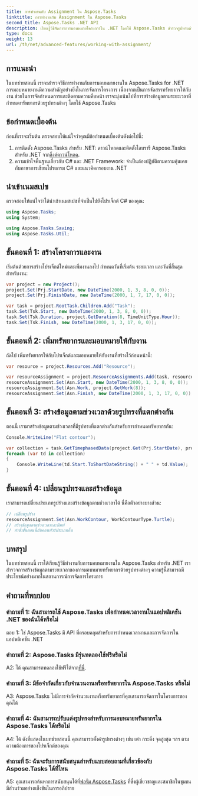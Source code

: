 ```yaml
---
title: การทำงานกับ Assignment ใน Aspose.Tasks
linktitle: การทำงานกับ Assignment ใน Aspose.Tasks
second_title: Aspose.Tasks .NET API
description: เรียนรู้วิธีจัดการการมอบหมายโครงการใน .NET โดยใช้ Aspose.Tasks สำรวจรูปทรงต่างๆ สำหรับการจัดกำหนดการทรัพยากร
type: docs
weight: 13
url: /th/net/advanced-features/working-with-assignment/
---
```

## การแนะนำ

ในบทช่วยสอนนี้ เราจะสำรวจวิธีการทำงานกับการมอบหมายงานใน Aspose.Tasks for .NET การมอบหมายงานมีความสำคัญอย่างยิ่งในการจัดการโครงการ เนื่องจากเป็นการจัดสรรทรัพยากรให้กับงาน ช่วยในการจัดกำหนดการและติดตามความคืบหน้า เราจะมุ่งเน้นไปที่การสร้างข้อมูลตามระยะเวลาที่กำหนดทรัพยากรด้วยรูปทรงต่างๆ โดยใช้ Aspose.Tasks

## ข้อกำหนดเบื้องต้น

ก่อนที่เราจะเริ่มต้น ตรวจสอบให้แน่ใจว่าคุณมีข้อกำหนดเบื้องต้นดังต่อไปนี้:

1.  การติดตั้ง Aspose.Tasks สำหรับ .NET: ดาวน์โหลดและติดตั้งไลบรารี Aspose.Tasks สำหรับ .NET จาก[ลิ้งค์ดาวน์โหลด](https://releases.aspose.com/tasks/net/).
2. ความเข้าใจพื้นฐานเกี่ยวกับ C# และ .NET Framework: จำเป็นต้องปฏิบัติตามความคุ้นเคยกับภาษาการเขียนโปรแกรม C# และแนวคิดกรอบงาน .NET

## นำเข้าเนมสเปซ

ตรวจสอบให้แน่ใจว่าได้นำเข้าเนมสเปซที่จำเป็นไปยังโปรเจ็กต์ C# ของคุณ:

```csharp
using Aspose.Tasks;
using System;

using Aspose.Tasks.Saving;
using Aspose.Tasks.Util;

```

## ขั้นตอนที่ 1: สร้างโครงการและงาน

เริ่มต้นด้วยการสร้างโปรเจ็กต์ใหม่และเพิ่มงานลงไป กำหนดวันที่เริ่มต้น ระยะเวลา และวันที่สิ้นสุดสำหรับงาน:

```csharp
var project = new Project();
project.Set(Prj.StartDate, new DateTime(2000, 1, 3, 8, 0, 0));
project.Set(Prj.FinishDate, new DateTime(2000, 1, 7, 17, 0, 0));

var task = project.RootTask.Children.Add("Task");
task.Set(Tsk.Start, new DateTime(2000, 1, 3, 8, 0, 0));
task.Set(Tsk.Duration, project.GetDuration(8, TimeUnitType.Hour));
task.Set(Tsk.Finish, new DateTime(2000, 1, 3, 17, 0, 0));
```

## ขั้นตอนที่ 2: เพิ่มทรัพยากรและมอบหมายให้กับงาน

ถัดไป เพิ่มทรัพยากรให้กับโปรเจ็กต์และมอบหมายให้กับงานที่สร้างไว้ก่อนหน้านี้:

```csharp
var resource = project.Resources.Add("Resource");

var resourceAssignment = project.ResourceAssignments.Add(task, resource);
resourceAssignment.Set(Asn.Start, new DateTime(2000, 1, 3, 8, 0, 0));
resourceAssignment.Set(Asn.Work, project.GetWork(8));
resourceAssignment.Set(Asn.Finish, new DateTime(2000, 1, 3, 17, 0, 0));
```

## ขั้นตอนที่ 3: สร้างข้อมูลตามช่วงเวลาด้วยรูปทรงที่แตกต่างกัน

ตอนนี้ เรามาสร้างข้อมูลตามช่วงเวลาที่มีรูปทรงที่แตกต่างกันสำหรับการกำหนดทรัพยากรกัน:

```csharp
Console.WriteLine("Flat contour");

var collection = task.GetTimephasedData(project.Get(Prj.StartDate), project.Get(Prj.FinishDate));
foreach (var td in collection)
{
	Console.WriteLine(td.Start.ToShortDateString() + " " + td.Value);
}
```

## ขั้นตอนที่ 4: เปลี่ยนรูปทรงและสร้างข้อมูล

เราสามารถเปลี่ยนประเภทรูปร่างและสร้างข้อมูลตามช่วงเวลาได้ นี่คือตัวอย่างบางส่วน:

```csharp
// เปลี่ยนรูปร่าง
resourceAssignment.Set(Asn.WorkContour, WorkContourType.Turtle);
// สร้างข้อมูลตามช่วงเวลาและพิมพ์
// ทำซ้ำขั้นตอนนี้กับคอนทัวร์ประเภทอื่น
```

## บทสรุป

ในบทช่วยสอนนี้ เราได้เรียนรู้วิธีทำงานกับการมอบหมายงานใน Aspose.Tasks สำหรับ .NET เราสำรวจการสร้างข้อมูลตามระยะเวลาของการมอบหมายทรัพยากรด้วยรูปทรงต่างๆ ความรู้นี้สามารถมีประโยชน์อย่างมากในสถานการณ์การจัดการโครงการ

## คำถามที่พบบ่อย

### คำถามที่ 1: ฉันสามารถใช้ Aspose.Tasks เพื่อกำหนดเวลางานในแอปพลิเคชัน .NET ของฉันได้หรือไม่

ตอบ 1: ใช่ Aspose.Tasks มี API ที่ครอบคลุมสำหรับการกำหนดเวลางานและการจัดการในแอปพลิเคชัน .NET

### คำถามที่ 2: Aspose.Tasks มีรุ่นทดลองใช้ฟรีหรือไม่

 A2: ได้ คุณสามารถทดลองใช้ฟรีได้จาก[ที่นี่](https://releases.aspose.com/).

### คำถามที่ 3: มีข้อจำกัดเกี่ยวกับจำนวนงานหรือทรัพยากรใน Aspose.Tasks หรือไม่

A3: Aspose.Tasks ไม่มีการจำกัดจำนวนงานหรือทรัพยากรที่คุณสามารถจัดการในโครงการของคุณได้

### คำถามที่ 4: ฉันสามารถปรับแต่งรูปทรงสำหรับการมอบหมายทรัพยากรใน Aspose.Tasks ได้หรือไม่

A4: ได้ ดังที่แสดงในบทช่วยสอนนี้ คุณสามารถตั้งค่ารูปทรงต่างๆ เช่น เต่า กระดิ่ง จุดสูงสุด ฯลฯ ตามความต้องการของโปรเจ็กต์ของคุณ

### คำถามที่ 5: ฉันจะรับการสนับสนุนสำหรับแบบสอบถามที่เกี่ยวข้องกับ Aspose.Tasks ได้ที่ไหน

 A5: คุณสามารถค้นหาการสนับสนุนได้ที่[ฟอรั่ม Aspose.Tasks](https://forum.aspose.com/c/tasks/15) ที่ซึ่งผู้เชี่ยวชาญและสมาชิกในชุมชนมีส่วนร่วมอย่างแข็งขันในการอภิปราย